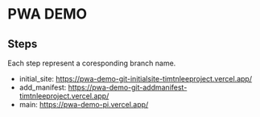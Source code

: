 # PWA DEMO

## Steps

Each step represent a coresponding branch name.

- initial_site: https://pwa-demo-git-initialsite-timtnleeproject.vercel.app/
- add_manifest: https://pwa-demo-git-addmanifest-timtnleeproject.vercel.app/
- main: https://pwa-demo-pi.vercel.app/
